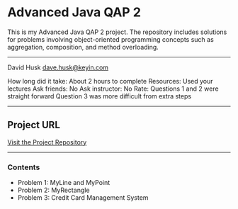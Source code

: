 # **Advanced Java QAP 2**

This is my Advanced Java QAP 2 project. The repository includes solutions for problems involving object-oriented programming concepts such as aggregation, composition, and method overloading.

---

David Husk
dave.husk@keyin.com

How long did it take: About 2 hours to complete
Resources: Used your lectures
Ask friends: No
Ask instructor: No
Rate: Questions 1 and 2 were straight forward
      Question 3 was more difficult from extra steps

---

## **Project URL**
[Visit the Project Repository](https://github.com/davehusk/Advanced-Java---QAP-2)

---

### **Contents**
- Problem 1: MyLine and MyPoint
- Problem 2: MyRectangle
- Problem 3: Credit Card Management System